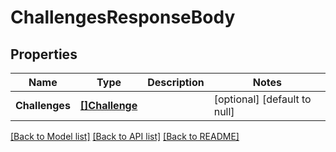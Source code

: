 # ChallengesResponseBody

## Properties
Name | Type | Description | Notes
------------ | ------------- | ------------- | -------------
**Challenges** | [**[]Challenge**](Challenge.md) |  | [optional] [default to null]

[[Back to Model list]](../README.md#documentation-for-models) [[Back to API list]](../README.md#documentation-for-api-endpoints) [[Back to README]](../README.md)


